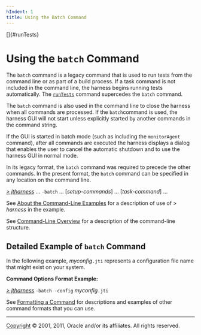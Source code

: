 ```yaml
---
hIndent: 1
title: Using the Batch Command
---
```


[]{#runTests}

# Using the `batch` Command

The `batch` command is a legacy command that is used to run tests from the command line or as part
of a build process. If a task command is not included in the command line, the harness begins
running tests automatically. The [`runTests`](runTests.html) command supercedes the `batch` command.

The `batch` command is also used in the command line to close the harness when all commands are
processed. If the `batch`command is used, the harness GUI will not start unless explicitly started
by another commands in the command string.

If the GUI is started in batch mode (such as including the `monitorAgent` command), after all
commands are executed the harness displays a dialog that enables the user to cancel the automatic
shutdown and to use the harness GUI in normal mode.

In its legacy format, the `batch` command was required to precede the other commands. In the present
format, the `batch` command can be specified in any location on the command line.

[*\> jtharness*](aboutExamples.html) \... `-batch` \... \[*setup-commands*\] \... \[*task-command*\]
\...

See [About the Command-Line Examples](aboutExamples.html) for a description of use of \> *harness*
in the example.

See [Command-Line Overview](commandLine.html) for a description of the command-line structure.

## Detailed Example of `batch` Command

In the following example, *myconfig*`.jti` represents a configuration file name that might exist on
your system.

**Command Options Format Example:**

[*\> jtharness*](aboutExamples.html) `-batch -config` *myconfig*`.jti`

See [Formatting a Command](formatCommands.html) for descriptions and examples of other command
formats that you can use.

----------------------------------------------------------------------------------------------------

[Copyright](../copyright.html) © 2001, 2011, Oracle and/or its affiliates. All rights reserved.
